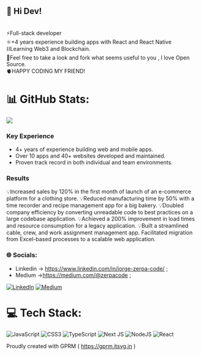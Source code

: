 ## 🔭 Hi Dev!  
<br>⚡Full-stack developer<br>⚛️+4 years experience building apps with React and React Native<br>⛓️Learning Web3 and Blockchain.<br> 🚀Feel free to take a look and fork what seems useful to you , I love Open Source.<br>🫀HAPPY CODING MY FRIEND!

# 📊 GitHub Stats:
![](https://github-readme-streak-stats.herokuapp.com/?user=jorgezerpa&theme=react&hide_border=false)<br/>

### Key Experience
- 4+ years of experience building web and mobile apps.
- Over 10 apps and 40+ websites developed and maintained.
- Proven track record in both individual and team environments.

### Results
💡Increased sales by 120% in the first month of launch of an e-commerce platform for a clothing store.
💡Reduced manufacturing time by 50% with a time recorder and recipe management app for a big bakery.
💡Doubled company efficiency by converting unreadable code to best practices on a large codebase application.
💡Achieved a 200% improvement in load times and resource consumption for a legacy application.
💡Built a streamlined cable, crew, and work assignment management app. Facilitated migration from Excel-based processes to a scalable web application.


### 🌐 Socials:
- Linkedin -> https://www.linkedin.com/in/jorge-zerpa-code/  ;
- Medium ->https://medium.com/@zerpacode ;

[![LinkedIn](https://img.shields.io/badge/LinkedIn-%230077B5.svg?logo=linkedin&logoColor=white)](https://linkedin.com/in/jorge-zerpa-code) [![Medium](https://img.shields.io/badge/Medium-12100E?logo=medium&logoColor=white)](https://medium.com/@zerpacode) 

# 💻 Tech Stack:
![JavaScript](https://img.shields.io/badge/javascript-%23323330.svg?style=for-the-badge&logo=javascript&logoColor=%23F7DF1E) ![CSS3](https://img.shields.io/badge/css3-%231572B6.svg?style=for-the-badge&logo=css3&logoColor=white) ![TypeScript](https://img.shields.io/badge/typescript-%23007ACC.svg?style=for-the-badge&logo=typescript&logoColor=white)  ![Next JS](https://img.shields.io/badge/Next-black?style=for-the-badge&logo=next.js&logoColor=white) ![NodeJS](https://img.shields.io/badge/node.js-6DA55F?style=for-the-badge&logo=node.js&logoColor=white) ![React](https://img.shields.io/badge/react-%2320232a.svg?style=for-the-badge&logo=react&logoColor=%2361DAFB) 

Proudly created with GPRM ( https://gprm.itsvg.in )
